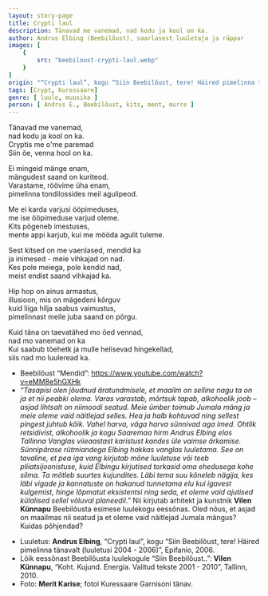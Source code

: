 ```yaml
---
layout: story-page
title: Crypti laul
description: Tänavad me vanemad, nad kodu ja kool on ka.
author: Andrus Elbing (Beebilõust), saarlasest luuletaja ja räppar
images: [
    {
        src: "beebiloust-crypti-laul.webp"
    }
]
origin: "“Crypti laul”, kogu “Siin Beebilõust, tere! Häired pimelinna tänavalt (luuletusi 2004 - 2006)”, Epifanio, 2006."
tags: [Crypt, Kuressaare]
genre: [ luule, muusika ]
person: [ Andrus E., Beebilõust, kits, ment, murre ]
---
```


<!-- # {{$doc.title}} -->

Tänavad me vanemad, \
nad kodu ja kool on ka. \
Cryptis me o'me paremad \
Siin õe, venna hool on ka.

Ei mingeid mänge enam, \
mängudest saand on kuriteod. \
Varastame, röövime üha enam, \
pimelinna tondilossides meil agulipeod.

Me ei karda varjusi ööpimeduses, \
me ise ööpimeduse varjud oleme. \
Kits põgeneb imestuses, \
mente appi karjub, kui me mööda agulit tuleme.

Sest kitsed on me vaenlased, mendid ka \
ja inimesed - meie vihkajad on nad. \
Kes pole meiega, pole kendid nad, \
meist endist saand vihkajad ka.

Hip hop on ainus armastus, \
illusioon, mis on mägedeni kõrguv \
kuid liiga hilja saabus vaimustus, \
pimelinnast meile juba saand on põrgu.

Kuid täna on taevatähed mo õed vennad, \
nad mo vanemad on ka \
Kui saabub tõehetk ja mulle helisevad hingekellad, \
siis nad mo luuleread ka.


<story-author :author="author" :origin="origin"></story-author>

<details-wrapper summary="Mis mõtted tekkisid?">

- Beebilõust “Mendid”: https://www.youtube.com/watch?v=eMM8e5hGXHk
- *“Tasapisi olen jõudnud äratundmisele, et maailm on selline nagu ta on ja et nii peabki olema. Varas varastab, mõrtsuk tapab, alkohoolik joob – asjad lihtsalt on niimoodi seatud. Meie ümber toimub Jumala mäng ja meie oleme vaid näitlejad selles. Hea ja halb kohtuvad ning sellest pingest juhtub kõik. Vahel harva, väga harva sünnivad aga imed. Ohtlik retsidivist, alkohoolik ja kogu Saaremaa hirm Andrus Elbing elas Tallinna Vanglas viieaastast karistust kandes üle vaimse ärkamise. Sünnipärase rütmiandega Elbing hakkas vanglas luuletama. See on tavaline, et pea iga vang kirjutab mõne luuletuse või teeb pliiatsijoonistuse, kuid Elbingu kirjutised torkasid oma ehedusega kohe silma. Ta mõtleb suurtes kujundites. Läbi tema suu kõneleb nägija, kes läbi vigade ja kannatuste on hakanud tunnetama elu kui igavest kulgemist, hinge lõpmatut eksistentsi ning seda, et oleme vaid ajutised külalised sellel võluval planeedil.”* Nii kirjutab arhitekt ja kunstnik **Vilen Künnapu** Beebilõusta esimese luulekogu eessõnas. Oled nõus, et asjad on maailmas nii seatud ja et oleme vaid näitlejad Jumala mängus? Kuidas põhjendad?

</details-wrapper>

<details-wrapper summary="Allikad" class="text-sm" icon="icon-park-outline:document-folder">

- Luuletus: **Andrus Elbing**, “Crypti laul”, kogu “Siin Beebilõust, tere! Häired pimelinna tänavalt (luuletusi 2004 - 2006)”, Epifanio, 2006.
- Lõik eessõnast Beebilõusta luulekogule “Siin Beebilõust..”: **Vilen Künnapu**, “Koht. Kujund. Energia. Valitud tekste 2001 - 2010”, Tallinn, 2010.
- Foto: **Merit Karise**; fotol Kuressaare Garnisoni tänav.

</details-wrapper>
